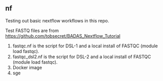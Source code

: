## nf

Testing out basic nextflow workflows in this repo. 

Test FASTQ files are from https://github.com/tobsecret/BADAS_Nextflow_Tutorial

1. fastqc.nf is the script for DSL-1 and a local install of FASTQC (module load fastqc).
2. fastqc_dsl2.nf is the script for DSL-2 and a local install of FASTQC (module load fastqc).
3. Docker image
4. sge

